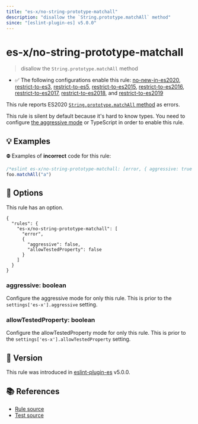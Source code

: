 ```yaml
---
title: "es-x/no-string-prototype-matchall"
description: "disallow the `String.prototype.matchAll` method"
since: "[eslint-plugin-es] v5.0.0"
---
```


# es-x/no-string-prototype-matchall
> disallow the `String.prototype.matchAll` method

- ✅ The following configurations enable this rule: [no-new-in-es2020], [restrict-to-es3], [restrict-to-es5], [restrict-to-es2015], [restrict-to-es2016], [restrict-to-es2017], [restrict-to-es2018], and [restrict-to-es2019]

This rule reports ES2020 [`String.prototype.matchAll` method](https://github.com/tc39/proposal-string-matchall) as errors.

This rule is silent by default because it's hard to know types. You need to configure [the aggressive mode](https://github.com/eslint-community/eslint-plugin-es-x/tree/master/docs/#the-aggressive-mode) or TypeScript in order to enable this rule.

## 💡 Examples

⛔ Examples of **incorrect** code for this rule:

<eslint-playground type="bad">

```js
/*eslint es-x/no-string-prototype-matchall: [error, { aggressive: true }] */
foo.matchAll("a")
```

</eslint-playground>

## 🔧 Options

This rule has an option.

```jsonc
{
  "rules": {
    "es-x/no-string-prototype-matchall": [
      "error",
      {
        "aggressive": false,
        "allowTestedProperty": false
      }
    ]
  }
}
```

### aggressive: boolean

Configure the aggressive mode for only this rule.
This is prior to the `settings['es-x'].aggressive` setting.

### allowTestedProperty: boolean

Configure the allowTestedProperty mode for only this rule.
This is prior to the `settings['es-x'].allowTestedProperty` setting.

## 🚀 Version

This rule was introduced in [eslint-plugin-es] v5.0.0.

[eslint-plugin-es]: https://github.com/mysticatea/eslint-plugin-es

## 📚 References

- [Rule source](https://github.com/eslint-community/eslint-plugin-es-x/blob/master/lib/rules/no-string-prototype-matchall.js)
- [Test source](https://github.com/eslint-community/eslint-plugin-es-x/blob/master/tests/lib/rules/no-string-prototype-matchall.js)

[no-new-in-es2020]: ../configs/index.md#no-new-in-es2020
[restrict-to-es3]: ../configs/index.md#restrict-to-es3
[restrict-to-es5]: ../configs/index.md#restrict-to-es5
[restrict-to-es2015]: ../configs/index.md#restrict-to-es2015
[restrict-to-es2016]: ../configs/index.md#restrict-to-es2016
[restrict-to-es2017]: ../configs/index.md#restrict-to-es2017
[restrict-to-es2018]: ../configs/index.md#restrict-to-es2018
[restrict-to-es2019]: ../configs/index.md#restrict-to-es2019

